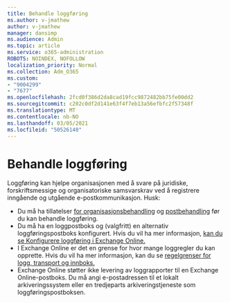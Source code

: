 ```yaml
---
title: Behandle loggføring
ms.author: v-jmathew
author: v-jmathew
manager: dansimp
ms.audience: Admin
ms.topic: article
ms.service: o365-administration
ROBOTS: NOINDEX, NOFOLLOW
localization_priority: Normal
ms.collection: Adm_O365
ms.custom:
- "9004299"
- "7677"
ms.openlocfilehash: 2fcd0f386d2da8cad19fcc9872482bb75fe00dd2
ms.sourcegitcommit: c202c0df2d141e63f4f7eb13a56efbfc2f57348f
ms.translationtype: MT
ms.contentlocale: nb-NO
ms.lasthandoff: 03/05/2021
ms.locfileid: "50526140"
---
```

# <a name="manage-journaling"></a>Behandle loggføring

Loggføring kan hjelpe organisasjonen med å svare på juridiske, forskriftsmessige og organisatoriske samsvarskrav ved å registrere inngående og utgående e-postkommunikasjon. Husk:

* Du må ha tillatelser [for organisasjonsbehandling](https://go.microsoft.com/fwlink/?linkid=2115259) og [postbehandling](https://go.microsoft.com/fwlink/?linkid=2115469) før du kan behandle loggføring.
* Du må ha en loggpostboks og (valgfritt) en alternativ loggføringspostboks konfigurert. Hvis du vil ha mer informasjon, [kan du se Konfigurere loggføring i Exchange Online.](https://go.microsoft.com/fwlink/?linkid=2115260)
* I Exchange Online er det en grense for hvor mange loggregler du kan opprette. Hvis du vil ha mer informasjon, kan du se [regelgrenser for logg, transport og innboks.](https://go.microsoft.com/fwlink/?linkid=2115261)
* Exchange Online støtter ikke levering av loggrapporter til en Exchange Online-postboks. Du må angi e-postadressen til et lokalt arkiveringssystem eller en tredjeparts arkiveringstjeneste som loggføringspostboksen.
